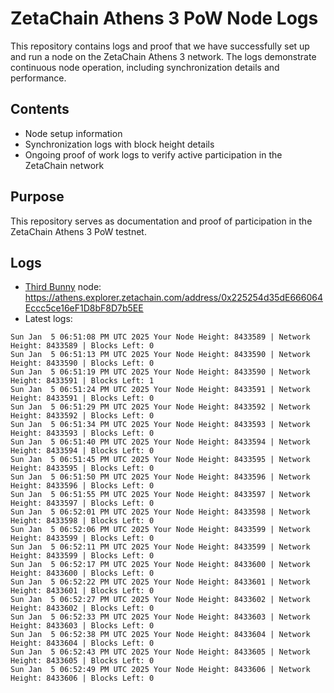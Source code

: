 # ZetaChain Athens 3 PoW Node Logs
This repository contains logs and proof that we have successfully set up and run a node on the ZetaChain Athens 3 network. The logs demonstrate continuous node operation, including synchronization details and performance.

## Contents
- Node setup information
- Synchronization logs with block height details
- Ongoing proof of work logs to verify active participation in the ZetaChain network

## Purpose
This repository serves as documentation and proof of participation in the ZetaChain Athens 3 PoW testnet.

## Logs

- [Third Bunny](https://thirdbunny.xyz/) node: https://athens.explorer.zetachain.com/address/0x225254d35dE666064Eccc5ce16eF1D8bF8D7b5EE
- Latest logs:
```
Sun Jan  5 06:51:08 PM UTC 2025 Your Node Height: 8433589 | Network Height: 8433589 | Blocks Left: 0
Sun Jan  5 06:51:13 PM UTC 2025 Your Node Height: 8433590 | Network Height: 8433590 | Blocks Left: 0
Sun Jan  5 06:51:19 PM UTC 2025 Your Node Height: 8433590 | Network Height: 8433591 | Blocks Left: 1
Sun Jan  5 06:51:24 PM UTC 2025 Your Node Height: 8433591 | Network Height: 8433591 | Blocks Left: 0
Sun Jan  5 06:51:29 PM UTC 2025 Your Node Height: 8433592 | Network Height: 8433592 | Blocks Left: 0
Sun Jan  5 06:51:34 PM UTC 2025 Your Node Height: 8433593 | Network Height: 8433593 | Blocks Left: 0
Sun Jan  5 06:51:40 PM UTC 2025 Your Node Height: 8433594 | Network Height: 8433594 | Blocks Left: 0
Sun Jan  5 06:51:45 PM UTC 2025 Your Node Height: 8433595 | Network Height: 8433595 | Blocks Left: 0
Sun Jan  5 06:51:50 PM UTC 2025 Your Node Height: 8433596 | Network Height: 8433596 | Blocks Left: 0
Sun Jan  5 06:51:55 PM UTC 2025 Your Node Height: 8433597 | Network Height: 8433597 | Blocks Left: 0
Sun Jan  5 06:52:01 PM UTC 2025 Your Node Height: 8433598 | Network Height: 8433598 | Blocks Left: 0
Sun Jan  5 06:52:06 PM UTC 2025 Your Node Height: 8433599 | Network Height: 8433599 | Blocks Left: 0
Sun Jan  5 06:52:11 PM UTC 2025 Your Node Height: 8433599 | Network Height: 8433599 | Blocks Left: 0
Sun Jan  5 06:52:17 PM UTC 2025 Your Node Height: 8433600 | Network Height: 8433600 | Blocks Left: 0
Sun Jan  5 06:52:22 PM UTC 2025 Your Node Height: 8433601 | Network Height: 8433601 | Blocks Left: 0
Sun Jan  5 06:52:27 PM UTC 2025 Your Node Height: 8433602 | Network Height: 8433602 | Blocks Left: 0
Sun Jan  5 06:52:33 PM UTC 2025 Your Node Height: 8433603 | Network Height: 8433603 | Blocks Left: 0
Sun Jan  5 06:52:38 PM UTC 2025 Your Node Height: 8433604 | Network Height: 8433604 | Blocks Left: 0
Sun Jan  5 06:52:43 PM UTC 2025 Your Node Height: 8433605 | Network Height: 8433605 | Blocks Left: 0
Sun Jan  5 06:52:49 PM UTC 2025 Your Node Height: 8433606 | Network Height: 8433606 | Blocks Left: 0
```
